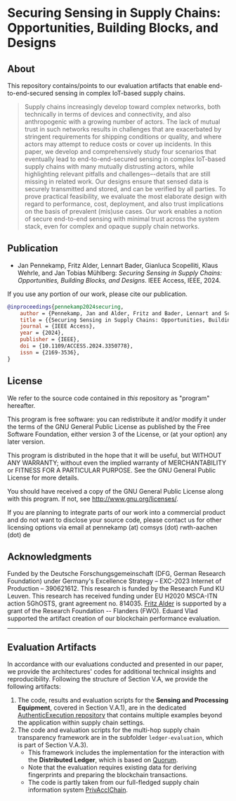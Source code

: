 # Securing Sensing in Supply Chains: Opportunities, Building Blocks, and Designs

## About
This repository contains/points to our evaluation artifacts that enable end-to-end-secured sensing in complex IoT-based supply chains.

> Supply chains increasingly develop toward complex networks, both technically in terms of devices and connectivity, and also anthropogenic with a growing number of actors. The lack of mutual trust in such networks results in challenges that are exacerbated by stringent requirements for shipping conditions or quality, and where actors may attempt to reduce costs or cover up incidents. In this paper, we develop and comprehensively study four scenarios that eventually lead to end-to-end-secured sensing in complex IoT-based supply chains with many mutually distrusting actors, while highlighting relevant pitfalls and challenges–-details that are still missing in related work. Our designs ensure that sensed data is securely transmitted and stored, and can be verified by all parties. To prove practical feasibility, we evaluate the most elaborate design with regard to performance, cost, deployment, and also trust implications on the basis of prevalent (mis)use cases. Our work enables a notion of secure end-to-end sensing with minimal trust across the system stack, even for complex and opaque supply chain networks.

## Publication

- Jan Pennekamp, Fritz Alder, Lennart Bader, Gianluca Scopelliti, Klaus Wehrle, and Jan Tobias Mühlberg: *Securing Sensing in Supply Chains: Opportunities, Building Blocks, and Designs*. IEEE Access, IEEE, 2024.

If you use any portion of our work, please cite our publication.

```bibtex
@inproceedings{pennekamp2024securing,
    author = {Pennekamp, Jan and Alder, Fritz and Bader, Lennart and Scopelliti, Gianluca and Wehrle, Klaus and M{\"u}hlberg, Jan Tobias},
    title = {{Securing Sensing in Supply Chains: Opportunities, Building Blocks, and Designs}},
    journal = {IEEE Access},
    year = {2024},
    publisher = {IEEE},
    doi = {10.1109/ACCESS.2024.3350778},
    issn = {2169-3536},
}
```

## License

We refer to the source code contained in *this* repository as "program" hereafter.

This program is free software: you can redistribute it and/or modify it under the terms of the GNU General Public License as published by the Free Software Foundation, either version 3 of the License, or (at your option) any later version.

This program is distributed in the hope that it will be useful, but WITHOUT ANY WARRANTY; without even the implied warranty of MERCHANTABILITY or FITNESS FOR A PARTICULAR PURPOSE. See the GNU General Public License for more details.

You should have received a copy of the GNU General Public License along with this program. If not, see <http://www.gnu.org/licenses/>.

If you are planning to integrate parts of our work into a commercial product and do not want to disclose your source code, please contact us for other licensing options via email at pennekamp (at) comsys (dot) rwth-aachen (dot) de

## Acknowledgments

Funded by the Deutsche Forschungsgemeinschaft (DFG, German Research Foundation) under Germany's Excellence Strategy – EXC-2023 Internet of Production – 390621612.
This research is funded by the Research Fund KU Leuven.
This research has received funding under EU H2020 MSCA-ITN action 5GhOSTS, grant agreement no. 814035.
[Fritz Alder](https://falder.org/) is supported by a grant of the Research Foundation -- Flanders (FWO).
Eduard Vlad supported the artifact creation of our blockchain performance evaluation.

---

## Evaluation Artifacts

In accordance with our evaluations conducted and presented in our paper, we provide the architectures' codes for additional technical insights and reproducibility.
Following the structure of Section V.A, we provide the following artifacts:

1. The code, results and evaluation scripts for the **Sensing and Processing Equipment**, covered in Section V.A.1), are in the dedicated [AuthenticExecution repository](https://github.com/AuthenticExecution/examples/blob/main/supply-chain/) that contains multiple examples beyond the application within supply chain settings.
2. The code and evaluation scripts for the multi-hop supply chain transparency framework are in the subfolder `ledger-evaluation`, which is part of Section V.A.3).
    * This framework includes the implementation for the interaction with the **Distributed Ledger**, which is based on [Quorum](https://consensys.net/quorum/).
    * Note that the evaluation requires existing data for deriving fingerprints and preparing the blockchain transactions.
    * The code is partly taken from our full-fledged supply chain information system [PrivAccIChain](https://github.com/COMSYS/PrivAccIChain).